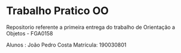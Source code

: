 # Trabalho Pratico OO

Repositorio referente a primeira entrega do trabalho de Orientação a Objetos - FGA0158

Alunos : 
João Pedro Costa Matrícula: 190030801
